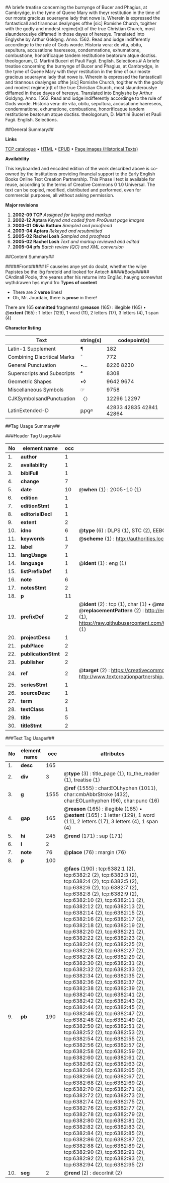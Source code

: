 #A briefe treatise concerning the burnynge of Bucer and Phagius, at Cambrydge, in the tyme of Quene Mary with theyr restitution in the time of our moste gracious souerayne lady that nowe is. Wherein is expressed the fantasticall and tirannous dealynges ofthe [sic] Romishe Church, togither with the godly and modest regime[n]t of the true Christian Church, most slaunderouslye diffamed in those dayes of heresye. Translated into Englyshe by Arthur Goldyng. Anno. 1562. Read and iudge indifferently accordinge to the rule of Gods worde. Historia vera: de vita, obitu, sepultura, accusatione haereseos, condemnatione, exhumatione, combustione, honorificaque tandem restitutione beatorum atque doctiss. theologorum, D. Martini Buceri et Pauli Fagii. English. Selections.#
A briefe treatise concerning the burnynge of Bucer and Phagius, at Cambrydge, in the tyme of Quene Mary with theyr restitution in the time of our moste gracious souerayne lady that nowe is. Wherein is expressed the fantasticall and tirannous dealynges ofthe [sic] Romishe Church, togither with the godly and modest regime[n]t of the true Christian Church, most slaunderouslye diffamed in those dayes of heresye. Translated into Englyshe by Arthur Goldyng. Anno. 1562. Read and iudge indifferently accordinge to the rule of Gods worde.
Historia vera: de vita, obitu, sepultura, accusatione haereseos, condemnatione, exhumatione, combustione, honorificaque tandem restitutione beatorum atque doctiss. theologorum, D. Martini Buceri et Pauli Fagii. English. Selections.

##General Summary##

**Links**

[TCP catalogue](http://www.ota.ox.ac.uk/tcp/)  • 
[HTML](http://tei.it.ox.ac.uk/tcp/Texts-HTML/free/A17/A17087.html)  • 
[EPUB](http://tei.it.ox.ac.uk/tcp/Texts-EPUB/free/A17/A17087.epub) • 
[Page images (Historical Texts)](https://data.historicaltexts.jisc.ac.uk/view?pubId=eebo-99841776e&pageId=eebo-99841776e-6382-1)

**Availability**

This keyboarded and encoded edition of the
	       work described above is co-owned by the institutions
	       providing financial support to the Early English Books
	       Online Text Creation Partnership. This Phase I text is
	       available for reuse, according to the terms of Creative
	       Commons 0 1.0 Universal. The text can be copied,
	       modified, distributed and performed, even for
	       commercial purposes, all without asking permission.

**Major revisions**

1. __2002-09__ __TCP__ *Assigned for keying and markup*
1. __2002-12__ __Aptara__ *Keyed and coded from ProQuest page images*
1. __2003-01__ __Olivia Bottum__ *Sampled and proofread*
1. __2003-04__ __Aptara__ *Rekeyed and resubmitted*
1. __2005-02__ __Rachel Losh__ *Sampled and proofread*
1. __2005-02__ __Rachel Losh__ *Text and markup reviewed and edited*
1. __2005-04__ __pfs__ *Batch review (QC) and XML conversion*

##Content Summary##

#####Front#####
IF causeles anye yet do
doubt, whether the wilye
Papistes be the lōg
foretold and looked for
Antech
#####Body#####
CArdinall Poole, thre
yeares after his returne
into Englād,
hauyng somewhat
wythdrawen hys
mynd fro
**Types of content**

  * There are 2 **verse** lines!
  * Oh, Mr. Jourdain, there is **prose** in there!

There are 165 **ommitted** fragments! 
 @__reason__ (165) : illegible (165)  •  @__extent__ (165) : 1 letter (129), 1 word (11), 2 letters (17), 3 letters (4), 1 span (4)

**Character listing**


|Text|string(s)|codepoint(s)|
|---|---|---|
|Latin-1 Supplement|¶|182|
|Combining             Diacritical Marks|̄|772|
|General Punctuation|•…|8226 8230|
|Superscripts             and Subscripts|⁴|8308|
|Geometric Shapes|▪◊|9642 9674|
|Miscellaneous Symbols|☞|9758|
|CJKSymbolsandPunctuation|〈〉|12296 12297|
|LatinExtended-D|ꝑꝓꝙꝰ|42833 42835 42841 42864|

##Tag Usage Summary##

###Header Tag Usage###

|No|element name|occ|attributes|
|---|---|---|---|
|1.|__author__|1||
|2.|__availability__|1||
|3.|__biblFull__|1||
|4.|__change__|7||
|5.|__date__|10| @__when__ (1) : 2005-10 (1)|
|6.|__edition__|1||
|7.|__editionStmt__|1||
|8.|__editorialDecl__|1||
|9.|__extent__|2||
|10.|__idno__|6| @__type__ (6) : DLPS (1), STC (2), EEBO-CITATION (1), PROQUEST (1), VID (1)|
|11.|__keywords__|1| @__scheme__ (1) : http://authorities.loc.gov/ (1)|
|12.|__label__|7||
|13.|__langUsage__|1||
|14.|__language__|1| @__ident__ (1) : eng (1)|
|15.|__listPrefixDef__|1||
|16.|__note__|6||
|17.|__notesStmt__|2||
|18.|__p__|11||
|19.|__prefixDef__|2| @__ident__ (2) : tcp (1), char (1)  •  @__matchPattern__ (2) : ([0-9\-]+):([0-9IVX]+) (1), (.+) (1)  •  @__replacementPattern__ (2) : http://eebo.chadwyck.com/downloadtiff?vid=$1&page=$2 (1), https://raw.githubusercontent.com/textcreationpartnership/Texts/master/tcpchars.xml#$1 (1)|
|20.|__projectDesc__|1||
|21.|__pubPlace__|2||
|22.|__publicationStmt__|2||
|23.|__publisher__|2||
|24.|__ref__|2| @__target__ (2) : https://creativecommons.org/publicdomain/zero/1.0/ (1), http://www.textcreationpartnership.org/docs/. (1)|
|25.|__seriesStmt__|1||
|26.|__sourceDesc__|1||
|27.|__term__|2||
|28.|__textClass__|1||
|29.|__title__|5||
|30.|__titleStmt__|2||


###Text Tag Usage###

|No|element name|occ|attributes|
|---|---|---|---|
|1.|__desc__|165||
|2.|__div__|3| @__type__ (3) : title_page (1), to_the_reader (1), treatise (1)|
|3.|__g__|1555| @__ref__ (1555) : char:EOLhyphen (1011), char:cmbAbbrStroke (432), char:EOLunhyphen (96), char:punc (16)|
|4.|__gap__|165| @__reason__ (165) : illegible (165)  •  @__extent__ (165) : 1 letter (129), 1 word (11), 2 letters (17), 3 letters (4), 1 span (4)|
|5.|__hi__|245| @__rend__ (171) : sup (171)|
|6.|__l__|2||
|7.|__note__|76| @__place__ (76) : margin (76)|
|8.|__p__|100||
|9.|__pb__|190| @__facs__ (190) : tcp:6382:1 (2), tcp:6382:2 (2), tcp:6382:3 (2), tcp:6382:4 (2), tcp:6382:5 (2), tcp:6382:6 (2), tcp:6382:7 (2), tcp:6382:8 (2), tcp:6382:9 (2), tcp:6382:10 (2), tcp:6382:11 (2), tcp:6382:12 (2), tcp:6382:13 (2), tcp:6382:14 (2), tcp:6382:15 (2), tcp:6382:16 (2), tcp:6382:17 (2), tcp:6382:18 (2), tcp:6382:19 (2), tcp:6382:20 (2), tcp:6382:21 (2), tcp:6382:22 (2), tcp:6382:23 (2), tcp:6382:24 (2), tcp:6382:25 (2), tcp:6382:26 (2), tcp:6382:27 (2), tcp:6382:28 (2), tcp:6382:29 (2), tcp:6382:30 (2), tcp:6382:31 (2), tcp:6382:32 (2), tcp:6382:33 (2), tcp:6382:34 (2), tcp:6382:35 (2), tcp:6382:36 (2), tcp:6382:37 (2), tcp:6382:38 (2), tcp:6382:39 (2), tcp:6382:40 (2), tcp:6382:41 (2), tcp:6382:42 (2), tcp:6382:43 (2), tcp:6382:44 (2), tcp:6382:45 (2), tcp:6382:46 (2), tcp:6382:47 (2), tcp:6382:48 (2), tcp:6382:49 (2), tcp:6382:50 (2), tcp:6382:51 (2), tcp:6382:52 (2), tcp:6382:53 (2), tcp:6382:54 (2), tcp:6382:55 (2), tcp:6382:56 (2), tcp:6382:57 (2), tcp:6382:58 (2), tcp:6382:59 (2), tcp:6382:60 (2), tcp:6382:61 (2), tcp:6382:62 (2), tcp:6382:63 (2), tcp:6382:64 (2), tcp:6382:65 (2), tcp:6382:66 (2), tcp:6382:67 (2), tcp:6382:68 (2), tcp:6382:69 (2), tcp:6382:70 (2), tcp:6382:71 (2), tcp:6382:72 (2), tcp:6382:73 (2), tcp:6382:74 (2), tcp:6382:75 (2), tcp:6382:76 (2), tcp:6382:77 (2), tcp:6382:78 (2), tcp:6382:79 (2), tcp:6382:80 (2), tcp:6382:81 (2), tcp:6382:82 (2), tcp:6382:83 (2), tcp:6382:84 (2), tcp:6382:85 (2), tcp:6382:86 (2), tcp:6382:87 (2), tcp:6382:88 (2), tcp:6382:89 (2), tcp:6382:90 (2), tcp:6382:91 (2), tcp:6382:92 (2), tcp:6382:93 (2), tcp:6382:94 (2), tcp:6382:95 (2)|
|10.|__seg__|2| @__rend__ (2) : decorInit (2)|

